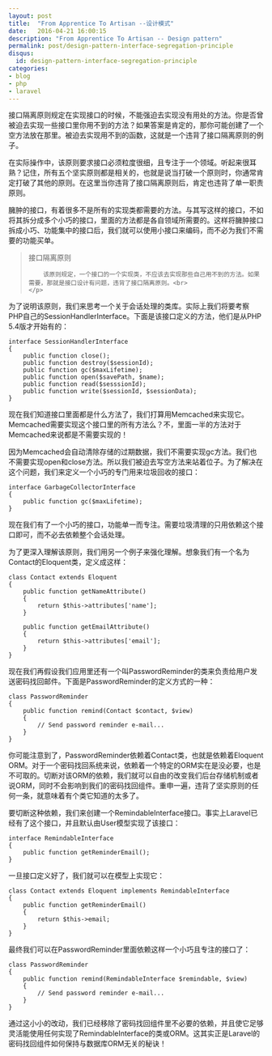 ```yaml
---
layout: post
title:  "From Apprentice To Artisan --设计模式"
date:   2016-04-21 16:00:15
description: "From Apprentice To Artisan -- Design pattern"
permalink: post/design-pattern-interface-segregation-principle 
disqus:
  id: design-pattern-interface-segregation-principle
categories:
- blog
- php
- laravel
---
```


接口隔离原则规定在实现接口的时候，不能强迫去实现没有用处的方法。你是否曾被迫去实现一些接口里你用不到的方法？如果答案是肯定的，那你可能创建了一个空方法放在那里。被迫去实现用不到的函数，这就是一个违背了接口隔离原则的例子。<br>

在实际操作中，该原则要求接口必须粒度很细，且专注于一个领域。听起来很耳熟？记住，所有五个坚实原则都是相关的，也就是说当打破一个原则时，你通常肯定打破了其他的原则。在这里当你违背了接口隔离原则后，肯定也违背了单一职责原则。<br>

臃肿的接口，有着很多不是所有的实现类都需要的方法。与其写这样的接口，不如将其拆分成多个小巧的接口，里面的方法都是各自领域所需要的。这样将臃肿接口拆成小巧、功能集中的接口后，我们就可以使用小接口来编码，而不必为我们不需要的功能买单。<br>

<blockquote>
	<p>
		接口隔离原则<br>

		该原则规定，一个接口的一个实现类，不应该去实现那些自己用不到的方法。如果需要，那就是接口设计有问题，违背了接口隔离原则。<br>
	</p>
</blockquote>

为了说明该原则，我们来思考一个关于会话处理的类库。实际上我们将要考察PHP自己的SessionHandlerInterface。下面是该接口定义的方法，他们是从PHP 5.4版才开始有的：<br>

```
interface SessionHandlerInterface 
{
    public function close();
    public function destroy($sessionId);
    public function gc($maxLifetime);
    public function open($savePath, $name);
    public function read($sesssionId);
    public function write($sessionId, $sessionData);
}
```

现在我们知道接口里面都是什么方法了，我们打算用Memcached来实现它。Memcached需要实现这个接口里的所有方法么？不，里面一半的方法对于Memcached来说都是不需要实现的！<br>

因为Memcached会自动清除存储的过期数据，我们不需要实现gc方法。我们也不需要实现open和close方法。所以我们被迫去写空方法来站着位子。为了解决在这个问题，我们来定义一个小巧的专门用来垃圾回收的接口：<br>

```
interface GarbageCollectorInterface 
{
    public function gc($maxLifetime);
}
```

现在我们有了一个小巧的接口，功能单一而专注。需要垃圾清理的只用依赖这个接口即可，而不必去依赖整个会话处理。<br>

为了更深入理解该原则，我们用另一个例子来强化理解。想象我们有一个名为Contact的Eloquent类，定义成这样：<br>

```
class Contact extends Eloquent 
{
    public function getNameAttribute()
    {
        return $this->attributes['name'];
    }
    
    public function getEmailAttribute()
    {
        return $this->attributes['email'];
    }
}
```

现在我们再假设我们应用里还有一个叫PasswordReminder的类来负责给用户发送密码找回邮件。下面是PasswordReminder的定义方式的一种：<br>

```
class PasswordReminder
{
    public function remind(Contact $contact, $view)
    {
        // Send password reminder e-mail...
    }
}
```

你可能注意到了，PasswordReminder依赖着Contact类，也就是依赖着Eloquent ORM。对于一个密码找回系统来说，依赖着一个特定的ORM实在是没必要，也是不可取的。切断对该ORM的依赖，我们就可以自由的改变我们后台存储机制或者说ORM，同时不会影响到我们的密码找回组件。重申一遍，违背了坚实原则的任何一条，就意味着有个类它知道的太多了。<br>

要切断这种依赖，我们来创建一个RemindableInterface接口。事实上Laravel已经有了这个接口，并且默认由User模型实现了该接口：<br>

```
interface RemindableInterface
{
    public function getReminderEmail();
}
```

一旦接口定义好了，我们就可以在模型上实现它：

```
class Contact extends Eloquent implements RemindableInterface 
{
    public function getReminderEmail()
    {
        return $this->email;
    }
}
```

最终我们可以在PasswordReminder里面依赖这样一个小巧且专注的接口了：<br>

```
class PasswordReminder 
{
    public function remind(RemindableInterface $remindable, $view)
    {
        // Send password reminder e-mail...
    }
}
```

通过这小小的改动，我们已经移除了密码找回组件里不必要的依赖，并且使它足够灵活能使用任何实现了RemindableInterface的类或ORM。这其实正是Laravel的密码找回组件如何保持与数据库ORM无关的秘诀！<br>